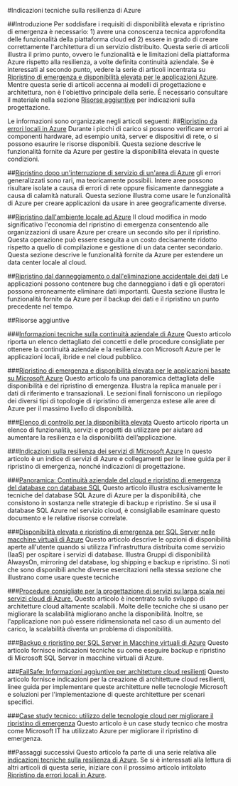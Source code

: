 <properties
   pageTitle="Indice delle indicazioni tecniche sulla resilienza | Microsoft Azure"
   description="Indice degli articoli tecnici per comprendere e progettare applicazioni resilienti a disponibilità elevata e tolleranza di errore e per pianificare il ripristino di emergenza e la continuità aziendale"
   services=""
   documentationCenter="na"
   authors="adamglick"
   manager="hongfeig"
   editor=""/>

<tags
   ms.service="resiliency"
   ms.devlang="na"
   ms.topic="article"
   ms.tgt_pltfrm="na"
   ms.workload="na"
   ms.date="05/13/2016"
   ms.author="patw;jroth;aglick"/>

#Indicazioni tecniche sulla resilienza di Azure

##Introduzione
Per soddisfare i requisiti di disponibilità elevata e ripristino di emergenza è necessario: 1) avere una conoscenza tecnica approfondita delle funzionalità della piattaforma cloud ed 2) essere in grado di creare correttamente l'architettura di un servizio distribuito. Questa serie di articoli illustra il primo punto, ovvero le funzionalità e le limitazioni della piattaforma Azure rispetto alla resilienza, a volte definita continuità aziendale. Se è interessati al secondo punto, vedere la serie di articoli incentrata su [Ripristino di emergenza e disponibilità elevata per le applicazioni Azure](https://aka.ms/drtechguide). Mentre questa serie di articoli accenna ai modelli di progettazione e architettura, non è l'obiettivo principale della serie. È necessario consultare il materiale nella sezione [Risorse aggiuntive](#additional-resources) per indicazioni sulla progettazione.

Le informazioni sono organizzate negli articoli seguenti:
##[Ripristino da errori locali in Azure](resiliency-technical-guidance-recovery-local-failures.md)
Durante i picchi di carico si possono verificare errori ai componenti hardware, ad esempio unità, server e dispositivi di rete, o si possono esaurire le risorse disponibili. Questa sezione descrive le funzionalità fornite da Azure per gestire la disponibilità elevata in queste condizioni.

##[Ripristino dopo un'interruzione di servizio di un'area di Azure](resiliency-technical-guidance-recovery-loss-azure-region.md)
gli errori generalizzati sono rari, ma teoricamente possibili. Intere aree possono risultare isolate a causa di errori di rete oppure fisicamente danneggiate a causa di calamità naturali. Questa sezione illustra come usare le funzionalità di Azure per creare applicazioni da usare in aree geograficamente diverse.

##[Ripristino dall'ambiente locale ad Azure](resiliency-technical-guidance-recovery-on-premises-azure.md)
Il cloud modifica in modo significativo l'economia del ripristino di emergenza consentendo alle organizzazioni di usare Azure per creare un secondo sito per il ripristino. Questa operazione può essere eseguita a un costo decisamente ridotto rispetto a quello di compilazione e gestione di un data center secondario. Questa sezione descrive le funzionalità fornite da Azure per estendere un data center locale al cloud.

##[Ripristino dal danneggiamento o dall'eliminazione accidentale dei dati](resiliency-technical-guidance-recovery-data-corruption.md)
Le applicazioni possono contenere bug che danneggiano i dati e gli operatori possono erroneamente eliminare dati importanti. Questa sezione illustra le funzionalità fornite da Azure per il backup dei dati e il ripristino un punto precedente nel tempo.

##Risorse aggiuntive

###[Informazioni tecniche sulla continuità aziendale di Azure](resiliency-technical-guidance.md)
Questo articolo riporta un elenco dettagliato dei concetti e delle procedure consigliate per ottenere la continuità aziendale e la resilienza con Microsoft Azure per le applicazioni locali, ibride e nel cloud pubblico.

###[Ripristino di emergenza e disponibilità elevata per le applicazioni basate su Microsoft Azure](resiliency-disaster-recovery-high-availability-azure-applications.md)
Questo articolo fa una panoramica dettagliata delle disponibilità e del ripristino di emergenza. Illustra la replica manuale per i dati di riferimento e transazionali. Le sezioni finali forniscono un riepilogo dei diversi tipi di topologie di ripristino di emergenza estese alle aree di Azure per il massimo livello di disponibilità.

###[Elenco di controllo per la disponibilità elevata](resiliency-high-availability-checklist.md)
Questo articolo riporta un elenco di funzionalità, servizi e progetti da utilizzare per aiutare ad aumentare la resilienza e la disponibilità dell’applicazione.

###[Indicazioni sulla resilienza dei servizi di Microsoft Azure](resiliency-service-guidance-index.md)
In questo articolo è un indice di servizi di Azure e collegamenti per le linee guida per il ripristino di emergenza, nonché indicazioni di progettazione.

###[Panoramica: Continuità aziendale del cloud e ripristino di emergenza del database con database SQL](../sql-database/sql-database-business-continuity.md)
Questo articolo illustra esclusivamente le tecniche del database SQL Azure di Azure per la disponibilità, che consistono in sostanza nelle strategie di backup e ripristino. Se si usa il database SQL Azure nel servizio cloud, è consigliabile esaminare questo documento e le relative risorse correlate.

###[Disponibilità elevata e ripristino di emergenza per SQL Server nelle macchine virtuali di Azure](../virtual-machines/virtual-machines-windows-sql-high-availability-dr.md)
Questo articolo descrive le opzioni di disponibilità aperte all'utente quando si utilizza l'infrastruttura distribuita come servizio (IaaS) per ospitare i servizi di database. Illustra Gruppi di disponibilità AlwaysOn, mirroring del database, log shipping e backup e ripristino. Si noti che sono disponibili anche diverse esercitazioni nella stessa sezione che illustrano come usare queste tecniche

###[Procedure consigliate per la progettazione di servizi su larga scala nei servizi cloud di Azure.](https://azure.microsoft.com//blog/best-practices-for-designing-large-scale-services-on-windows-azure/)
Questo articolo è incentrato sullo sviluppo di architetture cloud altamente scalabili. Molte delle tecniche che si usano per migliorare la scalabilità migliorano anche la disponibilità. Inoltre, se l'applicazione non può essere ridimensionata nel caso di un aumento del carico, la scalabilità diventa un problema di disponibilità.

###[Backup e ripristino per SQL Server in Macchine virtuali di Azure](../virtual-machines/virtual-machines-windows-sql-backup-recovery.md)
Questo articolo fornisce indicazioni tecniche su come eseguire backup e ripristino di Microsoft SQL Server in macchine virtuali di Azure.

###[FailSafe: Informazioni aggiuntive per architetture cloud resilienti](https://channel9.msdn.com/Series/FailSafe)
Questo articolo fornisce indicazioni per la creazione di architetture cloud resilienti, linee guida per implementare queste architetture nelle tecnologie Microsoft e soluzioni per l'implementazione di queste architetture per scenari specifici.

###[Case study tecnico: utilizzo delle tecnologie cloud per migliorare il ripristino di emergenza](https://www.microsoft.com/itshowcase/Article/Content/737/Using-cloud-technologies-to-improve-disaster-recovery)
Questo articolo è un case study tecnico che mostra come Microsoft IT ha utilizzato Azure per migliorare il ripristino di emergenza.

##Passaggi successivi
Questo articolo fa parte di una serie relativa alle [indicazioni tecniche sulla resilienza di Azure](resiliency-technical-guidance.md). Se si è interessati alla lettura di altri articoli di questa serie, iniziare con il prossimo articolo intitolato [Ripristino da errori locali in Azure](resiliency-technical-guidance-recovery-local-failures.md).

<!---HONumber=AcomDC_0608_2016-->